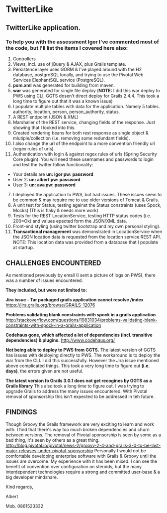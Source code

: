 # TwitterLike
## TwitterLike application.

### To help you with the assessment Igor I've commented most of the code, but I'll list the items I covered here also:

1.  Controllers
2.  Views, incl. use of jQuery & AJAX, plus Grails template.
3.  Persistence layer uses GORM & I've played around with the H2 database, postgreSQL locally, and trying to use the Pivotal Web Services ElephantSQL service (PostgreSQL).
4.  **pom.xml** was generated for building from maven.
5.  **war** was generated for single file deploy (**NOTE:** I did this war deploy to PWS using CLI, GGTS dosen't direct deploy for Grails 2.4.4. This took a long time to figure out that it was a known issue)
5.  I populate multiple tables with data for the application. Namely 5 tables. authority, location, person, person_authority, status.
4.  A REST endpoint (JSON & XML)
5.  Marshaller of the REST service, changing fields of the response. Just showing that I looked into this.
6.  Created rendering beans for both rest response as single object & mlutiple/collection (i.e. removing some redundant fields).
6.  I also change the url of the endpoint to a more convention friendly url (regex rules of urls).
6.  Authentication with login & against regex rules of urls (Spring Security Core plugin). You will need these usernames and passwords to login and test the twitter follow functionality:
  - Your details are  **un: igor pw: password**
  - User 2: **un: albert pw: password**
  - User 3: **un: ava pw: password**
7.  I deployed the application to PWS, but had issues. These issues seem to be common & may require me to use older versions of Tomcat & Grails.
8.  A unit test for Status, testing against the Status constraints (uses Spock, Mocks) (This is flaky & needs more work)
9.  Tests for the REST LocationService, testing HTTP status codes (i.e. 200=Ok) and values epected form the JSON/XML data.
10.  Front-end styling (using twitter bootstrap and my own personal styling).
13.  **Transactional management** was demonstrated in LocationService when the JSON location data is requested from the location service REST API. NOTE: This location data was provided from a database that I populate at startup.

## CHALLENGES ENCOUNTERED

As mentioned previously by email (I sent a picture of logs on PWS), there was a number of issues encountered.

**They included, but were not limited to:**

**Jira issue - Tar packaged grails application cannot resolve /index**
https://jira.grails.org/browse/GRAILS-12076

**Problems validating blank constraints with spock in a grails application**
http://stackoverflow.com/questions/19831034/problems-validating-blank-constraints-with-spock-in-a-grails-application

**Codehaus gone, which affected a lot of dependencies (incl. transitive dependencies) & plugins.**
http://www.codehaus.org/

**Not being able to deploy to PWS from GGTS.**
The latest version of GGTS has issues with deploying directly to PWS. The workaround is to deploy the war from the CLI.
I did this successfully. However the Jira issue mentioned above complicated things.
This took a very long time to figure out **(i.e. days)**, the errors given are not useful.

**The latest version fo Grails 3.0.1 does not get recogines by GGTS as a Grails library**
This also took a long time to figure out. I was trying to upgrade Grails to address the many issues encountered.
With Pivotal removal of sponsorship this isn't expected to be addressed in teh future. 

## FINDINGS
Though Groovy the Grails framework are very exciting to learn and work with. I find that there's way too much broken dependencies and churn between versions. The removal of Pivotal sponsorship is seen by some as a bad thing, it's seen by others as a great thing. http://blog.pivotal.io/pivotal/news-2/groovy-2-4-and-grails-3-0-to-be-last-major-releases-under-pivotal-sponsorship
Personally I would not be comfortable developing enterprise software with Grails & Groovy until the issues are overcome.
My experience with it has been mixed. I can see the benefit of convention over configuration on steroids, but the many interdependent technologies require a strong and committed user-base & a big developer mindshare.

Kind regards,

Albert

Mob. 0861523332
